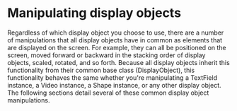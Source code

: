 # Manipulating display objects

<div>

Regardless of which display object you choose to use, there are a number of
manipulations that all display objects have in common as elements that are
displayed on the screen. For example, they can all be positioned on the screen,
moved forward or backward in the stacking order of display objects, scaled,
rotated, and so forth. Because all display objects inherit this functionality
from their common base class (DisplayObject), this functionality behaves the
same whether you're manipulating a TextField instance, a Video instance, a Shape
instance, or any other display object. The following sections detail several of
these common display object manipulations.

</div>
